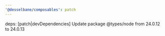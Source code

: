 ```yaml
---
'@desselbane/composables': patch
---
```


deps: [patch|devDependencies] Update package @types/node from 24.0.12 to 24.0.13
